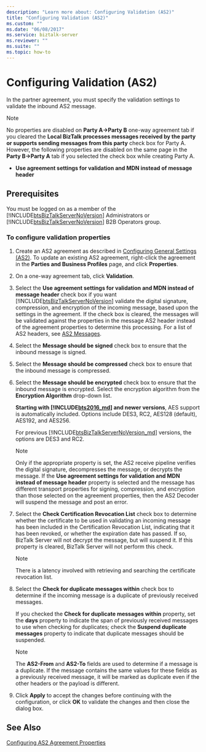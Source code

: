 ```yaml
---
description: "Learn more about: Configuring Validation (AS2)"
title: "Configuring Validation (AS2)"
ms.custom: ""
ms.date: "06/08/2017"
ms.service: biztalk-server
ms.reviewer: ""
ms.suite: ""
ms.topic: how-to
---
```

# Configuring Validation (AS2)
In the partner agreement, you must specify the validation settings to validate the inbound AS2 message.  
  
> [!NOTE]
>  No properties are disabled on **Party A->Party B** one-way agreement tab if you cleared the **Local BizTalk processes messages received by the party or supports sending messages from this party** check box for Party A. However, the following properties are disabled on the same page in the **Party B->Party A** tab if you selected the check box while creating Party A.  
>   
>  -   **Use agreement settings for validation and MDN instead of message header**  
  
## Prerequisites  
 You must be logged on as a member of the [!INCLUDE[btsBizTalkServerNoVersion](../includes/btsbiztalkservernoversion-md.md)] Administrators or [!INCLUDE[btsBizTalkServerNoVersion](../includes/btsbiztalkservernoversion-md.md)] B2B Operators group.  
  
### To configure validation properties  
  
1. Create an AS2 agreement as described in [Configuring General Settings (AS2)](../core/configuring-general-settings-as2.md). To update an existing AS2 agreement, right-click the agreement in the **Parties and Business Profiles** page, and click **Properties**.  
  
2. On a one-way agreement tab, click **Validation**.  
  
3. Select the **Use agreement settings for validation and MDN instead of message header** check box if you want [!INCLUDE[btsBizTalkServerNoVersion](../includes/btsbiztalkservernoversion-md.md)] validate the digital signature, compression, and encryption of the incoming message, based upon the settings in the agreement. If the check box is cleared, the messages will be validated against the properties in the message AS2 header instead of the agreement properties to determine this processing. For a list of AS2 headers, see [AS2 Messages](../core/as2-messages.md).  
  
4. Select the **Message should be signed** check box to ensure that the inbound message is signed.  
  
5. Select the **Message should be compressed** check box to ensure that the inbound message is compressed.  
  
6. Select the **Message should be encrypted** check box to ensure that the inbound message is encrypted. Select the encryption algorithm from the **Encryption Algorithm** drop-down list. 

   **Starting with [!INCLUDE[bts2016_md](../includes/bts2016-md.md)] and newer versions**, AES support is automatically included. Options include DES3, RC2, AES128 (default), AES192, and AES256.
    
   For previous [!INCLUDE[btsBizTalkServerNoVersion_md](../includes/btsbiztalkservernoversion-md.md)] versions, the options are DES3 and RC2.
  
   > [!NOTE]
   >  Only if the appropriate property is set, the AS2 receive pipeline verifies the digital signature, decompresses the message, or decrypts the message. If the **Use agreement settings for validation and MDN instead of message header** property is selected and the message has different transport properties for signing, compression, and encryption than those selected on the agreement properties, then the AS2 Decoder will suspend the message and post an error.  
  
7. Select the **Check Certification Revocation List** check box to determine whether the certificate to be used in validating an incoming message has been included in the Certification Revocation List, indicating that it has been revoked, or whether the expiration date has passed. If so, BizTalk Server will not decrypt the message, but will suspend it. If this property is cleared, BizTalk Server will not perform this check.  
  
   > [!NOTE]
   >  There is a latency involved with retrieving and searching the certificate revocation list.  
  
8. Select the **Check for duplicate messages within** check box to determine if the incoming message is a duplicate of previously received messages.  
  
    If you checked the **Check for duplicate messages within** property, set the **days** property to indicate the span of previously received messages to use when checking for duplicates; check the **Suspend duplicate messages** property to indicate that duplicate messages should be suspended.  
  
   > [!NOTE]
   >  The **AS2-From** and **AS2-To** fields are used to determine if a message is a duplicate. If the message contains the same values for these fields as a previously received message, it will be marked as duplicate even if the other headers or the payload is different.  
  
9. Click **Apply** to accept the changes before continuing with the configuration, or click **OK** to validate the changes and then close the dialog box.  
  
## See Also  
 [Configuring AS2 Agreement Properties](../core/configuring-as2-agreement-properties.md)
